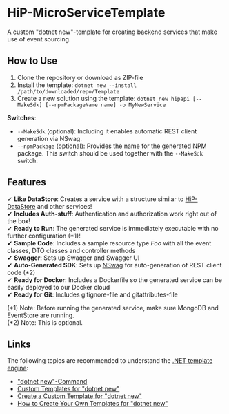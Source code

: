  # HiP-MicroServiceTemplate
A custom "dotnet new"-template for creating backend services that make use of event sourcing.

## How to Use
1. Clone the repository or download as ZIP-file
1. Install the template: `dotnet new --install /path/to/downloaded/repo/Template`
1. Create a new solution using the template: `dotnet new hipapi [--MakeSdk] [--npmPackageName name] -o MyNewService`

**Switches**:
* `--MakeSdk` (optional): Including it enables automatic REST client generation via NSwag.
* `--npmPackage` (optional): Provides the name for the generated NPM package. This switch should be used together with the `--MakeSdk` switch. 

## Features
✔ **Like DataStore**: Creates a service with a structure similar to [HiP-DataStore](https://github.com/HiP-App/HiP-DataStore) and other services!  
✔ **Includes Auth-stuff**: Authentication and authorization work right out of the box!  
✔ **Ready to Run**: The generated service is immediately executable with no further configuration (*1)!  
✔ **Sample Code**: Includes a sample resource type *Foo* with all the event classes, DTO classes and controller methods  
✔ **Swagger**: Sets up Swagger and Swagger UI  
✔ **Auto-Generated SDK**: Sets up [NSwag](https://github.com/RSuter/NSwag) for auto-generation of REST client code (*2)  
✔ **Ready for Docker**: Includes a Dockerfile so the generated service can be easily deployed to our Docker cloud  
✔ **Ready for Git**: Includes gitignore-file and gitattributes-file

(*1) Note: Before running the generated service, make sure MongoDB and EventStore are running.  
(*2) Note: This is optional.

## Links
The following topics are recommended to understand the [.NET template engine](https://github.com/dotnet/templating):
* ["dotnet new"-Command](https://docs.microsoft.com/dotnet/core/tools/dotnet-new)
* [Custom Templates for "dotnet new"](https://docs.microsoft.com/en-us/dotnet/core/tools/custom-templates)
* [Create a Custom Template for "dotnet new"](https://docs.microsoft.com/dotnet/core/tutorials/create-custom-template)
* [How to Create Your Own Templates for "dotnet new"](https://blogs.msdn.microsoft.com/dotnet/2017/04/02/how-to-create-your-own-templates-for-dotnet-new/)
